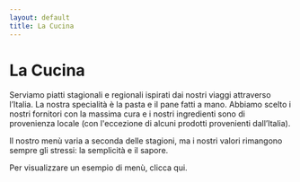 ```yaml
---
layout: default
title: La Cucina
---
```


La Cucina
==========

Serviamo piatti stagionali e regionali ispirati dai nostri viaggi attraverso l’Italia. La nostra specialità è la pasta e il pane fatti a mano. Abbiamo scelto i nostri fornitori con la massima cura e i nostri ingredienti sono di provenienza locale (con l'eccezione di alcuni prodotti provenienti dall’Italia). 

Il nostro menù varia a seconda delle stagioni, ma i nostri valori rimangono sempre gli stressi: la semplicità e il sapore. 

Per visualizzare un esempio di menù, clicca qui.
